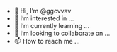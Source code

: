 - 👋 Hi, I’m @ggcvvav
- 👀 I’m interested in ...
- 🌱 I’m currently learning ...
- 💞️ I’m looking to collaborate on ...
- 📫 How to reach me ...

<!---
ggcvvav/ggcvvav is a ✨ special ✨ repository because its `README.md` (this file) appears on your GitHub profile.
You can click the Preview link to take a look at your changes.
--->
